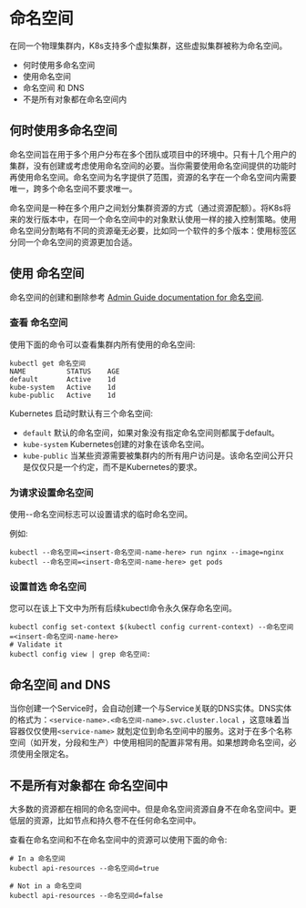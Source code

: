 # 命名空间

在同一个物理集群内，K8s支持多个虚拟集群，这些虚拟集群被称为命名空间。

- 何时使用多命名空间
- 使用命名空间
- 命名空间 和 DNS
- 不是所有对象都在命名空间内

## 何时使用多命名空间

命名空间旨在用于多个用户分布在多个团队或项目中的环境中。只有十几个用户的集群，没有创建或考虑使用命名空间的必要。当你需要使用命名空间提供的功能时再使用命名空间。命名空间为名字提供了范围，资源的名字在一个命名空间内需要唯一，跨多个命名空间不要求唯一。

命名空间是一种在多个用户之间划分集群资源的方式（通过资源配额）。将K8s将来的发行版本中，在同一个命名空间中的对象默认使用一样的接入控制策略。使用命名空间分割略有不同的资源毫无必要，比如同一个软件的多个版本：使用标签区分同一个命名空间的资源更加合适。

## 使用 命名空间

命名空间的创建和删除参考 [Admin Guide documentation for 命名空间](https://kubernetes.io/docs/admin/命名空间).

### 查看 命名空间

使用下面的命令可以查看集群内所有使用的命名空间:

```shell
kubectl get 命名空间
NAME          STATUS    AGE
default       Active    1d
kube-system   Active    1d
kube-public   Active    1d
```

Kubernetes 启动时默认有三个命名空间:

- `default` 默认的命名空间，如果对象没有指定命名空间则都属于default。
- `kube-system` Kubernetes创建的对象在该命名空间。
- `kube-public` 当某些资源需要被集群内的所有用户访问是。该命名空间公开只是仅仅只是一个约定，而不是Kubernetes的要求。

### 为请求设置命名空间

使用--命名空间标志可以设置请求的临时命名空间。

例如:

```shell
kubectl --命名空间=<insert-命名空间-name-here> run nginx --image=nginx
kubectl --命名空间=<insert-命名空间-name-here> get pods
```

### 设置首选 命名空间

您可以在该上下文中为所有后续kubectl命令永久保存命名空间。

```shell
kubectl config set-context $(kubectl config current-context) --命名空间=<insert-命名空间-name-here>
# Validate it
kubectl config view | grep 命名空间:
```

## 命名空间 and DNS

当你创建一个Service时，会自动创建一个与Service关联的DNS实体。DNS实体的格式为：`<service-name>.<命名空间-name>.svc.cluster.local` ，这意味着当容器仅仅使用`<service-name>` 就剋定位到命名空间中的服务。这对于在多个名称空间（如开发，分段和生产）中使用相同的配置非常有用。如果想跨命名空间，必须使用全限定名。

## 不是所有对象都在 命名空间中

大多数的资源都在相同的命名空间中。但是命名空间资源自身不在命名空间中。更低层的资源，比如节点和持久卷不在任何命名空间中。

查看在命名空间和不在命名空间中的资源可以使用下面的命令:

```shell
# In a 命名空间
kubectl api-resources --命名空间d=true

# Not in a 命名空间
kubectl api-resources --命名空间d=false
```

